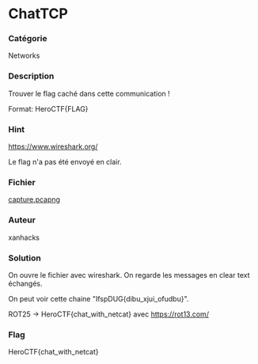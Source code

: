 # ChatTCP

### Catégorie

Networks

### Description

Trouver le flag caché dans cette communication !

Format: HeroCTF{FLAG}

### Hint

https://www.wireshark.org/

Le flag n'a pas été envoyé en clair.

### Fichier

[capture.pcapng](capture.pcapng)

### Auteur

xanhacks

### Solution

On ouvre le fichier avec wireshark. On regarde les messages en clear text échangés.

On peut voir cette chaine "IfspDUG{dibu_xjui_ofudbu}".

ROT25 -> HeroCTF{chat_with_netcat} avec https://rot13.com/

### Flag

HeroCTF{chat_with_netcat}
